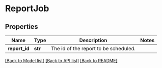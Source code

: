 # ReportJob

## Properties
Name | Type | Description | Notes
------------ | ------------- | ------------- | -------------
**report_id** | **str** | The id of the report to be scheduled.  | 

[[Back to Model list]](../README.md#documentation-for-models) [[Back to API list]](../README.md#documentation-for-api-endpoints) [[Back to README]](../README.md)


